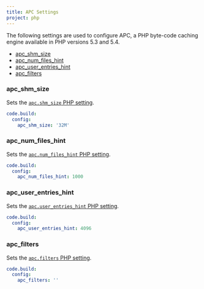 ```yaml
---
title: APC Settings
project: php
---
```


The following settings are used to configure APC, a PHP byte-code caching engine available in PHP versions 5.3 and 5.4.

- [apc\_shm\_size](#apc_shm_size)
- [apc\_num\_files\_hint](#apc_num_files_hint)
- [apc\_user\_entries\_hint](#apc_user_entries_hint)
- [apc_filters](#apc_filters)

### apc\_shm\_size
Sets the [`apc.shm_size` PHP setting](http://php.net/manual/en/apc.configuration.php#ini.apc.shm-size).

```yaml
code.build:
  config:
    apc_shm_size: '32M'
```

### apc\_num\_files\_hint
Sets the [`apc.num_files_hint` PHP setting](http://php.net/manual/en/apc.configuration.php#ini.apc.num-files-hint).

```yaml
code.build:
  config:
    apc_num_files_hint: 1000
```

### apc\_user\_entries\_hint
Sets the [`apc.user_entries_hint` PHP setting](http://php.net/manual/en/apc.configuration.php#ini.apc.user-entries-hint).

```yaml
code.build:
  config:
    apc_user_entries_hint: 4096
```

### apc_filters
Sets the [`apc.filters` PHP setting](http://php.net/manual/en/apc.configuration.php#ini.apc.filters).

```yaml
code.build:
  config:
    apc_filters: ''
```
